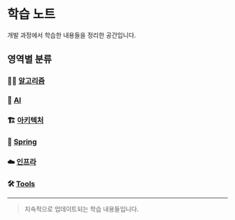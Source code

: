 # 학습 노트

개발 과정에서 학습한 내용들을 정리한 공간입니다.

## 영역별 분류

### 🧑‍💻 [알고리즘](./algorithm/)
### 🤖 [AI](./ai/)
### 🏗️ [아키텍처](./architecture/)
### 🍃 [Spring](./spring/)
### ☁️ [인프라](./infra/)
### 🛠️ [Tools](./tools/)

---

> 지속적으로 업데이트되는 학습 내용들입니다.